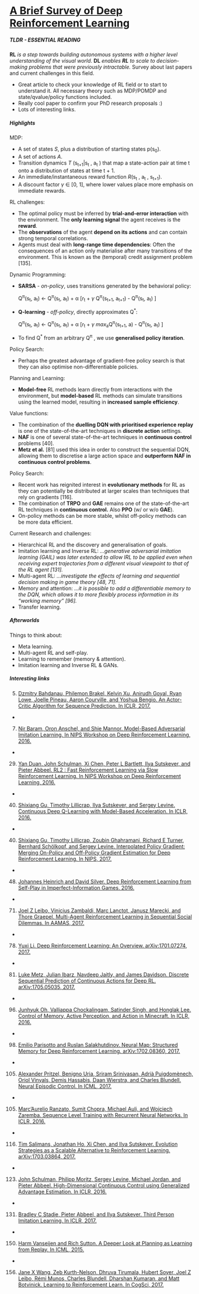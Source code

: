 # [A Brief Survey of Deep Reinforcement Learning](https://arxiv.org/abs/1708.05866)

##### TLDR - ESSENTIAL READING

**RL** *is a step towards building autonomous systems with a higher level understanding of the visual world*. **DL** *enables **RL** to scale to decision-making problems that were previously intractable.* Survey about last papers and current challenges in this field.

- Great article to check your knowledge of RL field or to start to understand it. All necessary theory such as MDP/POMDP and state/qvalue/policy functions included. 
- Really cool paper to confirm your PhD research proposals :)
- Lots of interesting links.

##### Highlights

MDP:

- A set of states *S*, plus a distribution of starting states p(s<sub>0</sub>).
- A set of actions *A*.
- Transition dynamics *T* (s<sub>t+1</sub>|s<sub>t</sub> , a<sub>t</sub> ) that map a state-action pair at time t onto a distribution of states at time t + 1.
- An immediate/instantaneous reward function *R*(s<sub>t</sub> , a<sub>t</sub> , s<sub>t+1</sub>).
- A discount factor *γ* ∈ [0, 1], where lower values place more emphasis on immediate rewards. 

RL challenges:

- The optimal policy must be inferred by **trial-and-error interaction** with the environment. The **only learning signal** the agent receives is the **reward**.
- The **observations** of the agent **depend on its actions** and can contain strong temporal correlations.
- Agents must deal with **long-range time dependencies**: Often the consequences of an action only materialise after many transitions of the environment. This is known as the (temporal) credit assignment problem [135].

Dynamic Programming:

- **SARSA** - *on-policy*, uses transitions generated by the behavioral policy: 

  Q<sup>π</sup>(s<sub>t</sub>, a<sub>t</sub>)  ← Q<sup>π</sup>(s<sub>t</sub>, a<sub>t</sub>)  + α [*r*<sub>t</sub> + *γ* Q<sup>π</sup>(s<sub>t+1</sub>, a<sub>t+1</sub>)  - Q<sup>π</sup>(s<sub>t</sub>, a<sub>t</sub>) ]
- **Q-learning** - *off-policy*, directly approximates Q<sup>*</sup>:

  Q<sup>π</sup>(s<sub>t</sub>, a<sub>t</sub>)  ← Q<sup>π</sup>(s<sub>t</sub>, a<sub>t</sub>)  + α [*r*<sub>t</sub> + *γ* *max*<sub>a</sub>Q<sup>π</sup>(s<sub>t+1</sub>, a)  - Q<sup>π</sup>(s<sub>t</sub>, a<sub>t</sub>) ]
- To find Q<sup>*</sup> from an arbitrary Q<sup>π</sup> , we use **generalised policy iteration**.

Policy Search:

- Perhaps the greatest advantage of gradient-free policy search is that they can also optimise non-differentiable policies.

Planning and Learning:

- **Model-free** RL methods learn directly from interactions with the environment, but **model-based** RL methods can simulate transitions using the learned model,
  resulting in **increased sample efficiency**. 

Value functions:

- The combination of the **duelling DQN with prioritised experience replay** is one of the state-of-the-art techniques in **discrete action** settings.
- **NAF** is one of several state-of-the-art techniques in **continuous control** problems [40].
- **Metz et al.** [81] used this idea in order to construct the sequential DQN,
  allowing them to discretise a large action space and **outperform NAF in continuous control problems**.

Policy Search:

- Recent work has reignited interest in **evolutionary methods** for RL as they can potentially be distributed at larger scales than techniques that rely on gradients [116].
- The combination of **TRPO** and **GAE** remains one of the state-of-the-art RL techniques in **continuous control.** Also **PPO** (w/ or w/o **GAE**).
- On-policy methods can be more stable, whilst off-policy methods can be more data efficient.

Current Research and challenges:

- Hierarchical RL and the discovery and generalisation of goals.
- Imitation learning and Inverse RL: *...generative adversarial imitation learning (GAIL) was later extended to allow IRL to be applied even when receiving expert trajectories from a different visual viewpoint to that of the RL agent [131].*
- Multi-agent RL: *...investigate the effects of learning and sequential decision making in game theory [48, 71].*
- Memory and attention: *...it is possible to add a differentiable memory to the DQN, which allows it to more flexibly process information in its “working memory” [96].*
- Transfer learning.

##### Afterworlds

Things to think about:

- Meta learning.
- Multi-agent RL and self-play.
- Learning to remember (memory & attention).
- Imitation learning and Inverse RL & GANs.

##### Interesting links

5. [Dzmitry Bahdanau, Philemon Brakel, Kelvin Xu, Anirudh Goyal, Ryan Lowe, Joelle Pineau, Aaron Courville, and Yoshua Bengio. An Actor-Critic Algorithm for Sequence Prediction. In ICLR, 2017.](https://arxiv.org/abs/1607.07086)


-

7. [Nir Baram, Oron Anschel, and Shie Mannor. Model-Based Adversarial Imitation Learning. In NIPS Workshop on Deep Reinforcement Learning, 2016.](https://arxiv.org/abs/1612.02179)


-

29.  [Yan Duan, John Schulman, Xi Chen, Peter L Bartlett, Ilya Sutskever, and Pieter Abbeel. RL2 : Fast Reinforcement Learning via Slow Reinforcement Learning. In NIPS Workshop on Deep Reinforcement Learning, 2016.](https://arxiv.org/abs/1611.02779)


-

40. [Shixiang Gu, Timothy Lillicrap, Ilya Sutskever, and Sergey Levine. Continuous Deep Q-Learning with Model-Based Acceleration. In ICLR, 2016.](https://arxiv.org/abs/1603.00748)


-


40. [Shixiang Gu, Timothy Lillicrap, Zoubin Ghahramani, Richard E Turner, Bernhard Schölkopf, and Sergey Levine. Interpolated Policy Gradient: Merging On-Policy and Off-Policy Gradient Estimation for Deep Reinforcement Learning. In NIPS, 2017.](https://arxiv.org/abs/1706.00387)


-


48. [Johannes Heinrich and David Silver. Deep Reinforcement Learning from Self-Play in Imperfect-Information Games. 2016.](https://arxiv.org/abs/1603.01121)


-


71. [Joel Z Leibo, Vinicius Zambaldi, Marc Lanctot, Janusz Marecki, and Thore Graepel. Multi-Agent Reinforcement Learning in Sequential Social Dilemmas. In AAMAS, 2017.](https://arxiv.org/abs/1702.03037)


-

78. [Yuxi Li. Deep Reinforcement Learning: An Overview. arXiv:1701.07274, 2017.](https://arxiv.org/abs/1701.07274)


-


81. [Luke Metz, Julian Ibarz, Navdeep Jaitly, and James Davidson. Discrete Sequential Prediction of Continuous Actions for Deep RL. arXiv:1705.05035, 2017.](https://arxiv.org/abs/1705.05035)


-


96. [Junhyuk Oh, Valliappa Chockalingam, Satinder Singh, and Honglak Lee. Control of Memory, Active Perception, and Action in Minecraft. In ICLR, 2016.](https://arxiv.org/abs/1605.09128)


-

98. [Emilio Parisotto and Ruslan Salakhutdinov. Neural Map: Structured Memory for Deep Reinforcement Learning. arXiv:1702.08360, 2017.](https://arxiv.org/abs/1702.08360)


-

105. [Alexander Pritzel, Benigno Uria, Sriram Srinivasan, Adrià Puigdomènech, Oriol Vinyals, Demis Hassabis, Daan Wierstra, and Charles Blundell. Neural Episodic Control. In ICML, 2017.](https://arxiv.org/abs/1703.01988)


-

105. [Marc’Aurelio Ranzato, Sumit Chopra, Michael Auli, and Wojciech Zaremba. Sequence Level Training with Recurrent Neural Networks. In ICLR, 2016.](https://arxiv.org/abs/1511.06732)


-

116. [Tim Salimans, Jonathan Ho, Xi Chen, and Ilya Sutskever. Evolution Strategies as a Scalable Alternative to Reinforcement Learning. arXiv:1703.03864, 2017.](https://arxiv.org/abs/1703.03864)


-

123.  [John Schulman, Philipp Moritz, Sergey Levine, Michael Jordan, and Pieter Abbeel. High-Dimensional Continuous Control using Generalized Advantage Estimation. In ICLR, 2016.](https://arxiv.org/abs/1506.02438)


-

131. [Bradley C Stadie, Pieter Abbeel, and Ilya Sutskever. Third Person Imitation Learning. In ICLR, 2017.](https://arxiv.org/abs/1703.01703)


-

150. [Harm Vanseijen and Rich Sutton. A Deeper Look at Planning as Learning from Replay. In ICML, 2015.](http://proceedings.mlr.press/v37/vanseijen15.pdf)


-

156. [Jane X Wang, Zeb Kurth-Nelson, Dhruva Tirumala, Hubert Soyer, Joel Z Leibo, Rémi Munos, Charles Blundell, Dharshan Kumaran, and Matt Botvinick. Learning to Reinforcement Learn. In CogSci, 2017.](https://arxiv.org/abs/1611.05763)